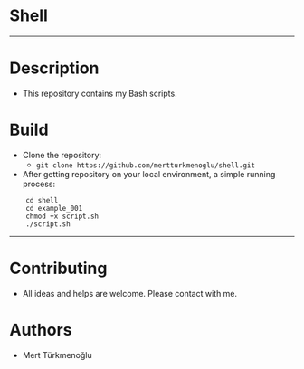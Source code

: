 # Shell
***
# Description
* This repository contains my Bash scripts.
# Build
* Clone the repository:  
  * `git clone https://github.com/mertturkmenoglu/shell.git`
* After getting repository on your local environment, a simple running process:  
```
    cd shell
    cd example_001
    chmod +x script.sh
    ./script.sh
```
***
# Contributing
* All ideas and helps are welcome. Please contact with me.
# Authors
* Mert Türkmenoğlu